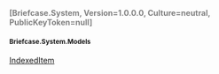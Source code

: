 <h4 style='color: gray;margin:0; padding:0;'> [Briefcase.System, Version=1.0.0.0, Culture=neutral, PublicKeyToken=null]</h4>

#### <small>Briefcase.System.Models</small>


[IndexedItem<T>](../Type/IndexedItem`1.md)